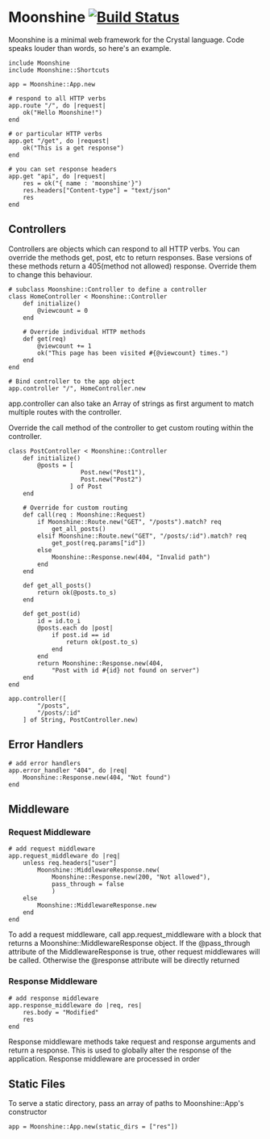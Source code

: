 # Moonshine [![Build Status](https://travis-ci.org/dhruvrajvanshi/Moonshine.svg?branch=master)](https://travis-ci.org/dhruvrajvanshi/Moonshine)
Moonshine is a minimal web framework for the Crystal language.
Code speaks louder than words, so here's an example.

	include Moonshine
	include Moonshine::Shortcuts

	app = Moonshine::App.new
	
	# respond to all HTTP verbs
	app.route "/", do |request|
		ok("Hello Moonshine!")
	end

	# or particular HTTP verbs
	app.get "/get", do |request|
		ok("This is a get response")
	end

	# you can set response headers
	app.get "api", do |request|
		res = ok("{ name : 'moonshine'}")
		res.headers["Content-type"] = "text/json"
		res
	end
	
## Controllers
Controllers are objects which can respond to all HTTP verbs. You can override the methods get, post, etc to return responses. Base versions of these methods return a 405(method not allowed) response. Override them to change this behaviour.
	
	# subclass Moonshine::Controller to define a controller
	class HomeController < Moonshine::Controller
		def initialize()
			@viewcount = 0
		end

		# Override individual HTTP methods
		def get(req)
			@viewcount += 1
			ok("This page has been visited #{@viewcount} times.")
		end
	end

	# Bind controller to the app object
	app.controller "/", HomeController.new

app.controller can also take an Array of strings as first argument to match multiple routes with the controller.

Override the call method of the controller to get custom routing within the controller.

	class PostController < Moonshine::Controller
		def initialize()
			@posts = [
						Post.new("Post1"),
						Post.new("Post2")
					 ] of Post
		end

		# Override for custom routing
		def call(req : Moonshine::Request)
			if Moonshine::Route.new("GET", "/posts").match? req
				get_all_posts()
			elsif Moonshine::Route.new("GET", "/posts/:id").match? req
				get_post(req.params["id"])
			else
				Moonshine::Response.new(404, "Invalid path")
			end
		end

		def get_all_posts()
			return ok(@posts.to_s)
		end

		def get_post(id)
			id = id.to_i
			@posts.each do |post|
				if post.id == id
					return ok(post.to_s)
				end
			end
			return Moonshine::Response.new(404,
				"Post with id #{id} not found on server")
		end
	end

	app.controller([
			"/posts",
			"/posts/:id"
		] of String, PostController.new)

## Error Handlers
	# add error handlers
	app.error_handler "404", do |req|
		Moonshine::Response.new(404, "Not found")
	end

## Middleware
### Request Middleware
	# add request middleware
	app.request_middleware do |req|
		unless req.headers["user"]
			Moonshine::MiddlewareResponse.new(
				Moonshine::Response.new(200, "Not allowed"),
				pass_through = false
				)
		else
			Moonshine::MiddlewareResponse.new
		end
	end
To add a request middleware, call app.request_middleware with a block that returns a Moonshine::MiddlewareResponse object. If the @pass_through attribute of the MiddlewareResponse is true, other request middlewares will be called. Otherwise the @response attribute will be directly returned

### Response Middleware
	# add response middleware
	app.response_middleware do |req, res|
		res.body = "Modified"
		res
	end
Response middleware methods take request and response arguments and return a response. This is used to globally alter the response of the application. Response middleware are processed in order

## Static Files
To serve a static directory, pass an array of paths to Moonshine::App's constructor
	
	app = Moonshine::App.new(static_dirs = ["res"])

